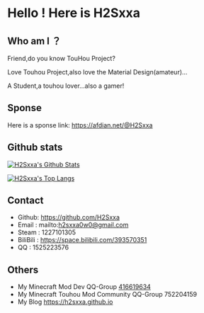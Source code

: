 # Hello ! Here is H2Sxxa

## Who am I ？

Friend,do you know TouHou Project?

Love Touhou Project,also love the Material Design(amateur)...

A Student,a touhou lover...also a gamer!

## Sponse

Here is a sponse link: https://afdian.net/@H2Sxxa

## Github stats

[![H2Sxxa's Github Stats](https://github-readme-stats.vercel.app/api?username=H2Sxxa&count_private=true&show_icons=true&theme=dracula)](https://github.com/anuraghazra/github-readme-stats)

[![H2Sxxa's Top Langs](https://github-readme-stats.vercel.app/api/top-langs/?username=H2Sxxa&theme=dracula&hide=html,javascript,ejs,stylus,css)](https://github.com/anuraghazra/github-readme-stats)

## Contact

- Github: https://github.com/H2Sxxa
- Email : mailto:h2sxxa0w0@gmail.com
- Steam : 1227101305
- BiliBili : https://space.bilibili.com/393570351
- QQ : 1525223576

## Others

- My Minecraft Mod Dev QQ-Group [416619634](https://jq.qq.com/?_wv=1027&k=SYIkwBe6)
- My Minecraft Touhou Mod Community QQ-Group 752204159
- My Blog https://h2sxxa.github.io
